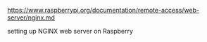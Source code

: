 https://www.raspberrypi.org/documentation/remote-access/web-server/nginx.md

setting up NGINX web server on Raspberry 
